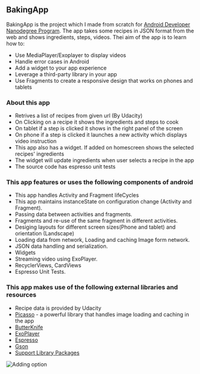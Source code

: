 ## BakingApp
 BakingApp is the project which I made from scratch for [Android Developer Nanodegree Program](https://eu.udacity.com/course/android-developer-nanodegree-by-google--nd801). The app takes some recipes in JSON format from the web and shows ingredients, steps, videos. Thei aim of the app is to learn how to:
 - Use MediaPlayer/Exoplayer to display videos
 - Handle error cases in Android
 - Add a widget to your app experience
 - Leverage a third-party library in your app
 - Use Fragments to create a responsive design that works on phones and tablets

### About this app
 - Retrives a list of recipes from given url (By Udacity)
 - On Clicking on a recipe it shows the ingredients and steps to cook
 - On tablet if a step is clicked it shows in the right panel of the screen
 - On phone if a step is clicked it launches a new activity which displays video instruction
 - This app also has a widget. If added on homescreen shows the selected recipes' ingredients
 - The widget will update ingredients when user selects a recipe in the app
 - The source code has espresso unit tests

###  This app features or uses the following components of android

* This app handles Activity and Fragment lifeCycles
* This app maintains instanceState on configuration change (Activity and Fragment).
* Passing data between activities and fragments.
* Fragments and re-use of the same fragment in different activities.
* Desiging layouts for different screen sizes(Phone and tablet) and orientation (Landscape)
* Loading data from network, Loading and caching Image form network.
* JSON data handling and serialization.
* Widgets
* Streaming video using ExoPlayer.
* RecyclerViews, CardViews
* Espresso Unit Tests.

### This app makes use of the following external libraries and resources

* Recipe data is provided by Udacity
* [Picasso](http://square.github.io/picasso/) - a powerful library that handles image loading and caching in the app
* [ButterKnife](http://jakewharton.github.io/butterknife/) 
* [ExoPlayer](https://github.com/google/ExoPlayer)
* [Espresso](https://developer.android.com/training/testing/espresso/)
* [Gson](https://github.com/google/gson)
* [Support Library Packages](https://developer.android.com/topic/libraries/support-library/packages)

![Adding option](<img src="https://raw.githubusercontent.com/tetiana-horobets/BakingApp/master/screens/device-2018-06-04-154234.png" width="100">)
